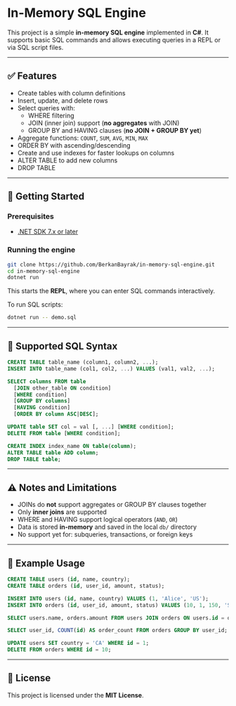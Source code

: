 # In-Memory SQL Engine

This project is a simple **in-memory SQL engine** implemented in **C#**. It supports basic SQL commands and allows executing queries in a REPL or via SQL script files.

---

## ✅ Features

- Create tables with column definitions
- Insert, update, and delete rows
- Select queries with:
  - WHERE filtering
  - JOIN (inner join) support (**no aggregates** with JOIN)
  - GROUP BY and HAVING clauses (**no JOIN + GROUP BY yet**)
- Aggregate functions: `COUNT`, `SUM`, `AVG`, `MIN`, `MAX`
- ORDER BY with ascending/descending
- Create and use indexes for faster lookups on columns
- ALTER TABLE to add new columns
- DROP TABLE

---

## 🚀 Getting Started

### Prerequisites
- [.NET SDK 7.x or later](https://dotnet.microsoft.com/en-us/download)

### Running the engine

```bash
git clone https://github.com/BerkanBayrak/in-memory-sql-engine.git
cd in-memory-sql-engine
dotnet run
```

This starts the **REPL**, where you can enter SQL commands interactively.

To run SQL scripts:
```bash
dotnet run -- demo.sql
```

---

## 📜 Supported SQL Syntax

```sql
CREATE TABLE table_name (column1, column2, ...);
INSERT INTO table_name (col1, col2, ...) VALUES (val1, val2, ...);

SELECT columns FROM table
  [JOIN other_table ON condition]
  [WHERE condition]
  [GROUP BY columns]
  [HAVING condition]
  [ORDER BY column ASC|DESC];

UPDATE table SET col = val [, ...] [WHERE condition];
DELETE FROM table [WHERE condition];

CREATE INDEX index_name ON table(column);
ALTER TABLE table ADD column;
DROP TABLE table;
```

---

## ⚠️ Notes and Limitations

- JOINs do **not** support aggregates or GROUP BY clauses together
- Only **inner joins** are supported
- WHERE and HAVING support logical operators (`AND`, `OR`)
- Data is stored **in-memory** and saved in the local `db/` directory
- No support yet for: subqueries, transactions, or foreign keys

---

## 🧪 Example Usage

```sql
CREATE TABLE users (id, name, country);
CREATE TABLE orders (id, user_id, amount, status);

INSERT INTO users (id, name, country) VALUES (1, 'Alice', 'US');
INSERT INTO orders (id, user_id, amount, status) VALUES (10, 1, 150, 'Shipped');

SELECT users.name, orders.amount FROM users JOIN orders ON users.id = orders.user_id WHERE orders.status = 'Shipped';

SELECT user_id, COUNT(id) AS order_count FROM orders GROUP BY user_id;

UPDATE users SET country = 'CA' WHERE id = 1;
DELETE FROM orders WHERE id = 10;
```

---

## 📄 License

This project is licensed under the **MIT License**.